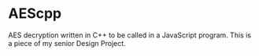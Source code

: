 # AEScpp
AES decryption written in C++ to be called in a JavaScript program. This is a piece of my senior Design Project. 
